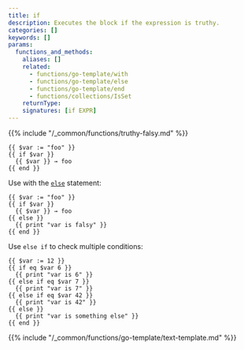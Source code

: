 ```yaml
---
title: if
description: Executes the block if the expression is truthy.
categories: []
keywords: []
params:
  functions_and_methods:
    aliases: []
    related:
      - functions/go-template/with
      - functions/go-template/else
      - functions/go-template/end
      - functions/collections/IsSet
    returnType:
    signatures: [if EXPR]
---
```


{{% include "/_common/functions/truthy-falsy.md" %}}

```go-html-template
{{ $var := "foo" }}
{{ if $var }}
  {{ $var }} → foo
{{ end }}
```

Use with the [`else`] statement:

```go-html-template
{{ $var := "foo" }}
{{ if $var }}
  {{ $var }} → foo
{{ else }}
  {{ print "var is falsy" }}
{{ end }}
```

Use `else if` to check multiple conditions:

```go-html-template
{{ $var := 12 }}
{{ if eq $var 6 }}
  {{ print "var is 6" }}
{{ else if eq $var 7 }}
  {{ print "var is 7" }}
{{ else if eq $var 42 }}
  {{ print "var is 42" }}
{{ else }}
  {{ print "var is something else" }}
{{ end }}
```

{{% include "/_common/functions/go-template/text-template.md" %}}

[`else`]: /functions/go-template/else/
